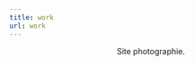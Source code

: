 ```yaml
---
title: work
url: work
---
```


<div align="center">
	<p>
        Site photographie.
	</p>
	
</div>




